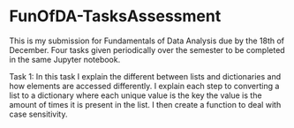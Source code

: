 # FunOfDA-TasksAssessment

This is my submission for Fundamentals of Data Analysis due by the 18th of December. Four tasks given periodically over the semester to be completed in the same Jupyter notebook.

Task 1: In this task I explain the different between lists and dictionaries and how elements are accessed differently. I explain each step to converting a list to a dictionary where each unique value is the key the value is the amount of times it is present in the list. I then create a function to deal with case sensitivity.